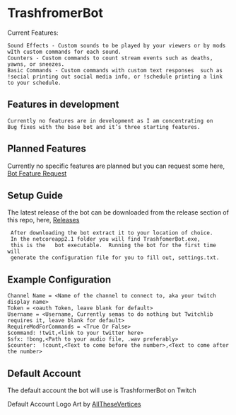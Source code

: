 # TrashfromerBot
Current Features:

    Sound Effects - Custom sounds to be played by your viewers or by mods wIth custom commands for each sound.
    Counters - Custom commands to count stream events such as deaths, yawns, or sneezes.
    Basic Commands - Custom commands with custom text responses  such as !social printing out social media info, or !schedule printing a link to your schedule.

## Features in development

    Currently no features are in development as I am concentrating on 
    Bug fixes with the base bot and it’s three starting features.

## Planned Features

   Currently no specific features are planned but you can request some here, [Bot Feature Request](https://forms.gle/12LwgnkpPPTFqica7 "Google Forms") 
     
## Setup Guide

   The latest release of the bot can be downloaded from the release section of this repo, here, [Releases](https://github.com/taylorknopp/TrashformerBot-A-Twitch-Bot/releases "Releases")

     After downloading the bot extract it to your location of choice.
     In the netcoreapp2.1 folder you will find TrashfomerBot.exe,
     this is the   bot executable.  Running the bot for the first time will 
     generate the configuration file for you to fill out, settings.txt.

## Example Configuration

    Channel Name = <Name of the channel to connect to, aka your twitch display name>
    Token = <oauth Token, leave blank for default>
    Username = <Username, Currently semas to do nothing but Twitchlib requires it, leave blank for default>
    RequireModForCommands = <True Or False>
    $command: !twit,<link to your twitter here>
    $sfx: !bong,<Path to your audio file, .wav preferably>
    $counter:  !count,<Text to come before the number>,<Text to come after the number>
    
## Default Account
   The default account the bot will use is TrashformerBot on Twitch
   
   Default Account Logo Art by [AllTheseVertices](https://www.twitch.tv/allthesevertices "AllTheseVertices On Twitch")
